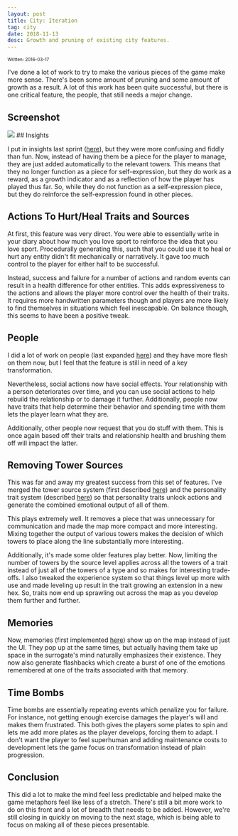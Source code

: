 ```yaml
---
layout: post
title: City: Iteration
tag: city
date: 2018-11-13
desc: Growth and pruning of existing city features.
---
```


<p style="font-size:10px">Written: 2016-03-17


I've done a lot of work to try to make the various pieces of the game make more sense. There's been some amount of pruning and some amount of growth as a result. A lot of this work has been quite successful, but there is one critical feature, the people, that still needs a major change.

## Screenshot
<img src="/blogImages/SS_2016-03-17_01.png" />
## Insights

I put in insights last sprint ([here](/blog/city/construction)), but they were more confusing and fiddly than fun. Now, instead of having them be a piece for the player to manage, they are just added automatically to the relevant towers. This means that they no longer function as a piece for self-expression, but they do work as a reward, as a growth indicator and as a reflection of how the player has played thus far. So, while they do not function as a self-expression piece, but they do reinforce the self-expression found in other pieces.

## Actions To Hurt/Heal Traits and Sources

At first, this feature was very direct. You were able to essentially write in your diary about how much you love sport to reinforce the idea that you love sport. Procedurally generating this, such that you could use it to heal or hurt any entity didn't fit mechanically or narratively. It gave too much control to the player for either half to be successful.


Instead, success and failure for a number of actions and random events can result in a health difference for other entities. This adds expressiveness to the actions and allows the player more control over the health of their traits. It requires more handwritten parameters though and players are more likely to find themselves in situations which feel inescapable. On balance though, this seems to have been a positive tweak.

## People

I did a lot of work on people (last expanded [here](/blog/city/construction)) and they have more flesh on them now, but I feel that the feature is still in need of a key transformation.


Nevertheless, social actions now have social effects. Your relationship with a person deteriorates over time, and you can use social actions to help rebuild the relationship or to damage it further. Additionally, people now have traits that help determine their behavior and spending time with them lets the player learn what they are.


Additionally, other people now request that you do stuff with them. This is once again based off their traits and relationship health and brushing them off will impact the latter.

## Removing Tower Sources

This was far and away my greatest success from this set of features. I've merged the tower source system (first described [here](/blog/city/towerLife)) and the personality trait system (described [here](/blog/city/pieces)) so that personality traits unlock actions and generate the combined emotional output of all of them.


This plays extremely well. It removes a piece that was unnecessary for communication and made the map more compact and more interesting. Mixing together the output of various towers makes the decision of which towers to place along the line substantially more interesting.


Additionally, it's made some older features play better. Now, limiting the number of towers by the source level applies across all the towers of a trait instead of just all of the towers of a type and so makes for interesting trade-offs. I also tweaked the experience system so that things level up more with use and made leveling up result in the trait growing an extension in a new hex. So, traits now end up sprawling out across the map as you develop them further and further.

## Memories

Now, memories (first implemented [here](/blog/city/construction)) show up on the map instead of just the UI. They pop up at the same times, but actually having them take up space in the surrogate's mind naturally emphasizes their existence. They now also generate flashbacks which create a burst of one of the emotions remembered at one of the traits associated with that memory.

## Time Bombs

Time bombs are essentially repeating events which penalize you for failure. For instance, not getting enough exercise damages the player's will and makes them frustrated. This both gives the players some plates to spin and lets me add more plates as the player develops, forcing them to adapt. I don't want the player to feel superhuman and adding maintenance costs to development lets the game focus on transformation instead of plain progression.

## Conclusion

This did a lot to make the mind feel less predictable and helped make the game metaphors feel like less of a stretch. There's still a bit more work to do on this front and a lot of breadth that needs to be added. However, we're still closing in quickly on moving to the next stage, which is being able to focus on making all of these pieces presentable.

